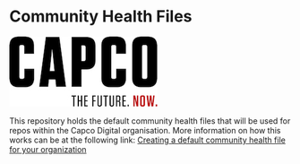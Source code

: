 # Community Health Files

![Capco](assets/capco_logo.jpg)

This repository holds the default community health files that will be used for repos within the Capco Digital organisation.  More information on how this works can be at the following link:
[Creating a default community health file for your organization](https://help.github.com/en/articles/creating-a-default-community-health-file-for-your-organization)
